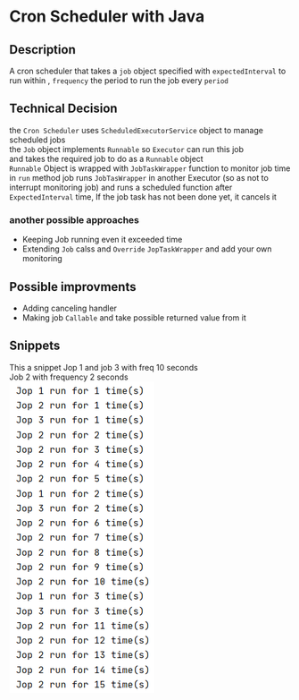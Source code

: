 # Cron Scheduler with Java
## Description
A cron scheduler that takes a `job` object specified with `expectedInterval` to run
within , `frequency` the period to run the job every `period` 
## Technical Decision
the `Cron Scheduler` uses `ScheduledExecutorService` object to manage scheduled jobs <br>
the `Job` object implements `Runnable` so `Executor` can run this job <br>
and takes the required job to do as a `Runnable` object 
<br> `Runnable` Object is wrapped with `JobTaskWrapper` function to monitor job time
<br> in `run` method job runs `JobTasWrapper` in another Executor (so as not to interrupt monitoring job) and runs a scheduled function after `ExpectedInterval` time, If the job task has not been done yet, it cancels it <br>
### another possible approaches
- Keeping Job running even it exceeded time <br>
- Extending `Job` calss and `Override` `JopTaskWrapper` and add your own monitoring
## Possible improvments
- Adding canceling handler
- Making job `Callable` and take possible returned value from it 
## Snippets
This a snippet 
Jop 1 and  job 3 with freq 10 seconds
<br> Job 2 with frequency 2 seconds<br>
![image.png](image.png)